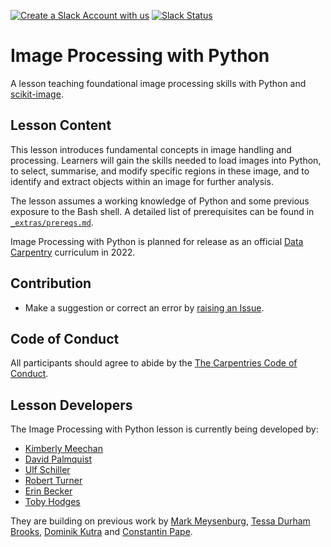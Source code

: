 [![Create a Slack Account with us](https://img.shields.io/badge/Create_Slack_Account-The_Carpentries-071159.svg)](https://swc-slack-invite.herokuapp.com/)
[![Slack Status](https://img.shields.io/badge/Slack_Channel-dc--image--processing-E01563.svg)](https://swcarpentry.slack.com/archives/C027H977ZGU)

# Image Processing with Python

A lesson teaching foundational image processing skills with Python and [scikit-image](https://scikit-image.org/).

## Lesson Content

This lesson introduces fundamental concepts in image handling and processing. Learners will gain the skills needed to load images into Python, to select, summarise, and modify specific regions in these image, and to identify and extract objects within an image for further analysis.

The lesson assumes a working knowledge of Python and some previous exposure to the Bash shell.
A detailed list of prerequisites can be found in [`_extras/prereqs.md`](_extras/prereqs.md).

Image Processing with Python is planned for release as an official [Data Carpentry](https://datacarpentry.org/) curriculum in 2022.

## Contribution

- Make a suggestion or correct an error by [raising an Issue](https://github.com/datacarpentry/image-processing/issues).

## Code of Conduct

All participants should agree to abide by the [The Carpentries Code of Conduct](https://docs.carpentries.org/topic_folders/policies/code-of-conduct.html).

## Lesson Developers

The Image Processing with Python lesson is currently being developed by:

* [Kimberly Meechan](https://github.com/K-Meech)
* [David Palmquist](https://github.com/quist00)
* [Ulf Schiller](https://github.com/uschille)
* [Robert Turner](https://github.com/bobturneruk)
* [Erin Becker](https://github.com/ErinBecker)
* [Toby Hodges](https://github.com/tobyhodges)

They are building on previous work by [Mark Meysenburg](https://github.com/mmeysenburg), [Tessa Durham Brooks](https://github.com/tessalea), [Dominik Kutra](https://github.com/k-dominik) and [Constantin Pape](https://github.com/constantinpape).
